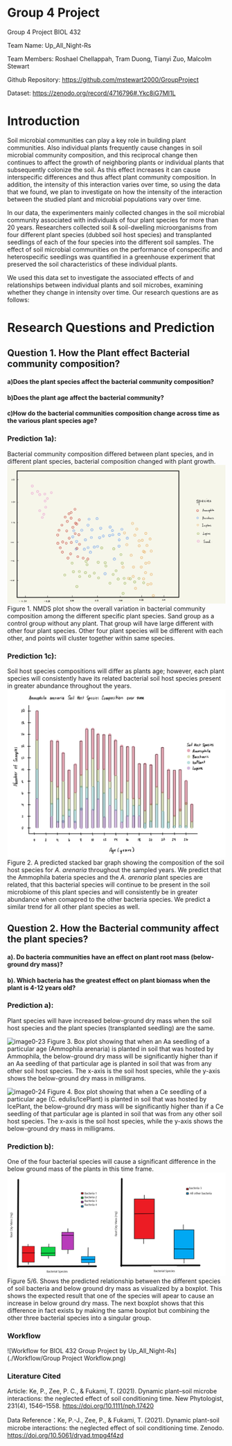 # Group 4 Project
Group 4 Project BIOL 432


Team Name: Up_All_Night-Rs

Team Members: Roshael Chellappah, Tram Duong, Tianyi Zuo, Malcolm Stewart

Github Repository: https://github.com/mstewart2000/GroupProject 

Dataset: https://zenodo.org/record/4716796#.Ykc8iG7MI1L

# Introduction
Soil microbial communities can play a key role in building plant communities. Also individual plants frequently cause changes in soil microbial community composition, and this reciprocal change then continues to affect the growth of neighboring plants or individual plants that subsequently colonize the soil. As this effect increases it can cause interspecific differences and thus affect plant community composition. In addition, the intensity of this interaction varies over time, so using the data that we found, we plan to investigate on how the intensity of the interaction between the studied plant and microbial populations vary over time. 

In our data, the experimenters mainly collected changes in the soil microbial community associated with individuals of four plant species for more than 20 years. Researchers collected soil & soil-dwelling microorganisms from four different plant species (dubbed soil host species) and transplanted seedlings of each of the four species into the different soil samples. The effect of soil microbial communities on the performance of conspecific and heterospecific seedlings was quantified in a greenhouse experiment that preserved the soil characteristics of these individual plants.

We used this data set to investigate the associated effects of and relationships between individual plants and soil microbes,  examining whether they change in intensity over time. Our research questions are as follows:

# Research Questions and Prediction
## Question 1. How the Plant effect Bacterial community composition?

####  a)Does the plant species affect the bacterial community composition?

####  b)Does the plant age affect the bacterial community?
  
####  c)How do the bacterial communities composition change across time as the various plant species age?
  
### Prediction 1a):
  Bacterial community composition differed between plant species, and in different plant species, bacterial composition changed with plant growth.
  ![NMDS plots shows the variantion of bacterial community](./Prediction_graph/Question_1.jpeg)
  Figure 1. NMDS plot show the overall variation in bacterial community composition among the different specific plant species. Sand group as a control group without any plant. That group will have large different with other four plant species. Other four plant species will be different with each other, and points will cluster together within same species. 


### Prediction 1c):
  Soil host species compositions will differ as plants age; however, each plant species will consistently have its related bacterial soil host species present in greater abundance throughout the years.
![Stacked bar graphs depicting soil host species composition in *Ammophila arenaria* over time](./Prediction_graph/Question_1c.jpg)
Figure 2. A predicted stacked bar graph showing the composition of the soil host species for *A. arenaria* throughout the sampled years. We predict that the Ammophila bateria species and the *A. arenaria* plant species are related, that this bacterial species will continue to be present in the soil microbiome of this plant species and will consistently be in greater abundance when comapred to the other bacteria species. We predict a similar trend for all other plant species as well.
  


## Question 2. How the Bacterial community affect the plant species?

####  a). Do bacteria communities have an effect on plant root mass (below-ground dry mass)?
####  b). Which bacteria has the greatest effect on plant biomass when the plant is 4-12 years old?
  
###  Prediction a): 
  Plant species will have increased below-ground dry mass when the soil host species and the plant species (transplanted seedling) are the same.

![image0-23](https://user-images.githubusercontent.com/97919590/161337254-8b6c129f-b9eb-49d1-ab7b-1e732e69cf12.jpeg)
Figure 3. Box plot showing that when an Aa seedling of a particular age (Ammophila arenaria) is planted in soil that was hosted by Ammophila, the below-ground dry mass will be significantly higher than if an Aa seedling of that particular age is planted in soil that was from any other soil host species. The x-axis is the soil host species, while the y-axis shows the below-ground dry mass in milligrams.

![image0-24](https://user-images.githubusercontent.com/97919590/161337305-40e477eb-93e7-42b4-9d02-cfb70c9b0a21.jpeg)
Figure 4. Box plot showing that when a Ce seedling of a particular age (C. edulis/IcePlant) is planted in soil that was hosted by IcePlant, the below-ground dry mass will be significantly higher than if a Ce seedling of that particular age is planted in soil that was from any other soil host species. The x-axis is the soil host species, while the y-axis shows the below-ground dry mass in milligrams.


### Prediction b): 
  One of the four bacterial species will cause a significant difference in the below ground mass of the plants in this time frame.
  ![Boxplots showing the expected relationship between the below ground mass and bacterial species, then that one bacterial species compared against all the others](./Prediction_graph/Thingy.png)
  Figure 5/6. Shows the predicted relationship between the different species of soil bacteria and below ground dry mass as visualized by a boxplot. This shows the expected result that one of the species will apear to cause an increase in below ground dry mass. The next boxplot shows that this difference in fact exists by making the same boxplot but combining the other three bacterial species into a singular group.

### Workflow
![Workflow for BIOL 432 Group Project by Up_All_Night-Rs](./Workflow/Group Project Workflow.png)

### Literature Cited

Article: Ke, P., Zee, P. C., & Fukami, T. (2021). Dynamic plant–soil microbe interactions: the neglected effect of soil conditioning time. New Phytologist, 231(4), 1546–1558. https://doi.org/10.1111/nph.17420

Data Reference：Ke, P.-J., Zee, P., & Fukami, T. (2021). Dynamic plant-soil microbe interactions: the neglected effect of soil conditioning time. Zenodo. https://doi.org/10.5061/dryad.tmpg4f4zd


